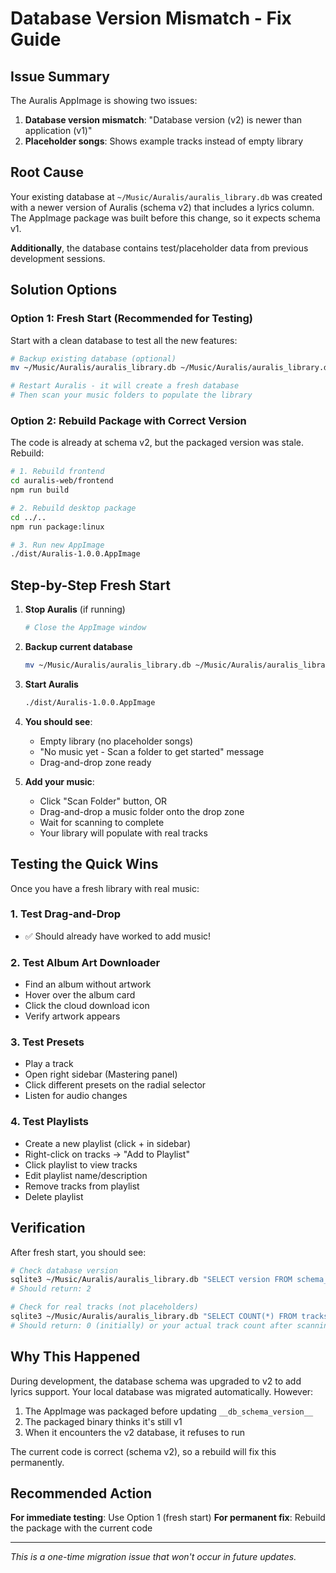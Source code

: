 # Database Version Mismatch - Fix Guide

## Issue Summary

The Auralis AppImage is showing two issues:
1. **Database version mismatch**: "Database version (v2) is newer than application (v1)"
2. **Placeholder songs**: Shows example tracks instead of empty library

## Root Cause

Your existing database at `~/Music/Auralis/auralis_library.db` was created with a newer version of Auralis (schema v2) that includes a lyrics column. The AppImage package was built before this change, so it expects schema v1.

**Additionally**, the database contains test/placeholder data from previous development sessions.

## Solution Options

### Option 1: Fresh Start (Recommended for Testing)

Start with a clean database to test all the new features:

```bash
# Backup existing database (optional)
mv ~/Music/Auralis/auralis_library.db ~/Music/Auralis/auralis_library.db.backup

# Restart Auralis - it will create a fresh database
# Then scan your music folders to populate the library
```

### Option 2: Rebuild Package with Correct Version

The code is already at schema v2, but the packaged version was stale. Rebuild:

```bash
# 1. Rebuild frontend
cd auralis-web/frontend
npm run build

# 2. Rebuild desktop package
cd ../..
npm run package:linux

# 3. Run new AppImage
./dist/Auralis-1.0.0.AppImage
```

## Step-by-Step Fresh Start

1. **Stop Auralis** (if running)
   ```bash
   # Close the AppImage window
   ```

2. **Backup current database**
   ```bash
   mv ~/Music/Auralis/auralis_library.db ~/Music/Auralis/auralis_library.db.$(date +%Y%m%d)
   ```

3. **Start Auralis**
   ```bash
   ./dist/Auralis-1.0.0.AppImage
   ```

4. **You should see**:
   - Empty library (no placeholder songs)
   - "No music yet - Scan a folder to get started" message
   - Drag-and-drop zone ready

5. **Add your music**:
   - Click "Scan Folder" button, OR
   - Drag-and-drop a music folder onto the drop zone
   - Wait for scanning to complete
   - Your library will populate with real tracks

## Testing the Quick Wins

Once you have a fresh library with real music:

### 1. Test Drag-and-Drop
- ✅ Should already have worked to add music!

### 2. Test Album Art Downloader
- Find an album without artwork
- Hover over the album card
- Click the cloud download icon
- Verify artwork appears

### 3. Test Presets
- Play a track
- Open right sidebar (Mastering panel)
- Click different presets on the radial selector
- Listen for audio changes

### 4. Test Playlists
- Create a new playlist (click + in sidebar)
- Right-click on tracks → "Add to Playlist"
- Click playlist to view tracks
- Edit playlist name/description
- Remove tracks from playlist
- Delete playlist

## Verification

After fresh start, you should see:

```bash
# Check database version
sqlite3 ~/Music/Auralis/auralis_library.db "SELECT version FROM schema_version;"
# Should return: 2

# Check for real tracks (not placeholders)
sqlite3 ~/Music/Auralis/auralis_library.db "SELECT COUNT(*) FROM tracks;"
# Should return: 0 (initially) or your actual track count after scanning
```

## Why This Happened

During development, the database schema was upgraded to v2 to add lyrics support. Your local database was migrated automatically. However:

1. The AppImage was packaged before updating `__db_schema_version__`
2. The packaged binary thinks it's still v1
3. When it encounters the v2 database, it refuses to run

The current code is correct (schema v2), so a rebuild will fix this permanently.

## Recommended Action

**For immediate testing**: Use Option 1 (fresh start)
**For permanent fix**: Rebuild the package with the current code

---

*This is a one-time migration issue that won't occur in future updates.*
